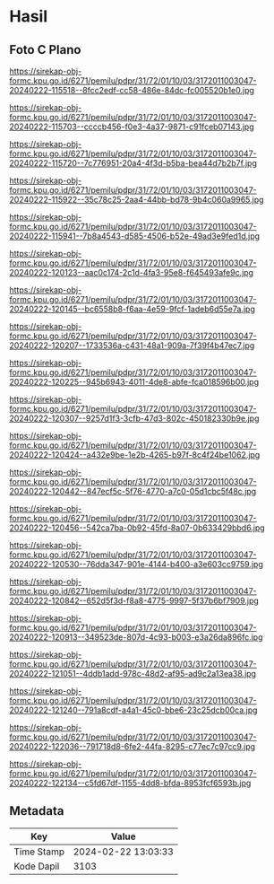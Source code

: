 # Hasil

## Foto C Plano

https://sirekap-obj-formc.kpu.go.id/6271/pemilu/pdpr/31/72/01/10/03/3172011003047-20240222-115518--8fcc2edf-cc58-486e-84dc-fc005520b1e0.jpg

https://sirekap-obj-formc.kpu.go.id/6271/pemilu/pdpr/31/72/01/10/03/3172011003047-20240222-115703--ccccb456-f0e3-4a37-9871-c91fceb07143.jpg

https://sirekap-obj-formc.kpu.go.id/6271/pemilu/pdpr/31/72/01/10/03/3172011003047-20240222-115720--7c776951-20a4-4f3d-b5ba-bea44d7b2b7f.jpg

https://sirekap-obj-formc.kpu.go.id/6271/pemilu/pdpr/31/72/01/10/03/3172011003047-20240222-115922--35c78c25-2aa4-44bb-bd78-9b4c060a9965.jpg

https://sirekap-obj-formc.kpu.go.id/6271/pemilu/pdpr/31/72/01/10/03/3172011003047-20240222-115941--7b8a4543-d585-4506-b52e-49ad3e9fed1d.jpg

https://sirekap-obj-formc.kpu.go.id/6271/pemilu/pdpr/31/72/01/10/03/3172011003047-20240222-120123--aac0c174-2c1d-4fa3-95e8-f645493afe9c.jpg

https://sirekap-obj-formc.kpu.go.id/6271/pemilu/pdpr/31/72/01/10/03/3172011003047-20240222-120145--bc6558b8-f6aa-4e59-9fcf-1adeb6d55e7a.jpg

https://sirekap-obj-formc.kpu.go.id/6271/pemilu/pdpr/31/72/01/10/03/3172011003047-20240222-120207--1733536a-c431-48a1-909a-7f39f4b47ec7.jpg

https://sirekap-obj-formc.kpu.go.id/6271/pemilu/pdpr/31/72/01/10/03/3172011003047-20240222-120225--945b6943-4011-4de8-abfe-fca018596b00.jpg

https://sirekap-obj-formc.kpu.go.id/6271/pemilu/pdpr/31/72/01/10/03/3172011003047-20240222-120307--9257d1f3-3cfb-47d3-802c-450182330b9e.jpg

https://sirekap-obj-formc.kpu.go.id/6271/pemilu/pdpr/31/72/01/10/03/3172011003047-20240222-120424--a432e9be-1e2b-4265-b97f-8c4f24be1062.jpg

https://sirekap-obj-formc.kpu.go.id/6271/pemilu/pdpr/31/72/01/10/03/3172011003047-20240222-120442--847ecf5c-5f76-4770-a7c0-05d1cbc5f48c.jpg

https://sirekap-obj-formc.kpu.go.id/6271/pemilu/pdpr/31/72/01/10/03/3172011003047-20240222-120456--542ca7ba-0b92-45fd-8a07-0b633429bbd6.jpg

https://sirekap-obj-formc.kpu.go.id/6271/pemilu/pdpr/31/72/01/10/03/3172011003047-20240222-120530--76dda347-901e-4144-b400-a3e603cc9759.jpg

https://sirekap-obj-formc.kpu.go.id/6271/pemilu/pdpr/31/72/01/10/03/3172011003047-20240222-120842--652d5f3d-f8a8-4775-9997-5f37b6bf7909.jpg

https://sirekap-obj-formc.kpu.go.id/6271/pemilu/pdpr/31/72/01/10/03/3172011003047-20240222-120913--349523de-807d-4c93-b003-e3a26da896fc.jpg

https://sirekap-obj-formc.kpu.go.id/6271/pemilu/pdpr/31/72/01/10/03/3172011003047-20240222-121051--4ddb1add-978c-48d2-af95-ad9c2a13ea38.jpg

https://sirekap-obj-formc.kpu.go.id/6271/pemilu/pdpr/31/72/01/10/03/3172011003047-20240222-121240--791a8cdf-a4a1-45c0-bbe6-23c25dcb00ca.jpg

https://sirekap-obj-formc.kpu.go.id/6271/pemilu/pdpr/31/72/01/10/03/3172011003047-20240222-122036--791718d8-6fe2-44fa-8295-c77ec7c97cc9.jpg

https://sirekap-obj-formc.kpu.go.id/6271/pemilu/pdpr/31/72/01/10/03/3172011003047-20240222-122134--c5fd67df-1155-4dd8-bfda-8953fcf6593b.jpg


## Metadata

| Key        | Value               |
| ---------- | ------------------- |
| Time Stamp | 2024-02-22 13:03:33 |
| Kode Dapil | 3103                |



